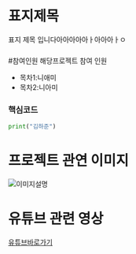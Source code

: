 표지제목
===
표지 제목 입니다아아아아아ㅏ아아아ㅏㅇ

###

#참여인원
해당프로젝트 참여 인원

- 목차1:니애미
- 목차2:니아미

### 핵심코드
```python
print("김하준")
```
# 프로젝트 관연 이미지
![이미지설명](./image/가나.png)

# 유튜브 관련 영상
[유튜브바로가기](https://github.com/qkrtjdgh1232/qkrtjdgh1232/edit/main/image/README.md)


